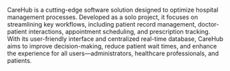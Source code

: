 CareHub is a cutting-edge software solution designed to optimize hospital management processes.
Developed as a solo project, it focuses on streamlining key workflows,
including patient record management, doctor-patient interactions,
appointment scheduling, and prescription tracking.
With its user-friendly interface and centralized real-time database,
CareHub aims to improve decision-making, reduce patient wait times,
and enhance the experience for all users—administrators,
healthcare professionals, and patients.